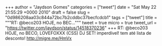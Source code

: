 
+++
author = "Jaydson Gomes"
categories = ["tweet"]
date = "Sat May 22 21:55:29 +0000 2010"
draft = false
slug = "0d986208aa03c844a72bc7b2cddbc37becfcdcb1"
tags = ["tweet"]
title = """RT: @beco203 HOJE, no BEC..."""
tweet = true
micro = true
tweet_url = "https://twitter.com/jaydson/status/14518370236"
+++
RT: @beco203 HOJE, no BECO, LOVEFOXXX (CSS) DJ SET! imperdível! tem até lista de desconto! http://migre.me/HmVx
